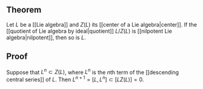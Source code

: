 ## Theorem
Let $L$ be a [[Lie algebra]] and $Z(L)$ its [[center of a Lie algebra|center]]. If the [[quotient of Lie algebra by ideal|quotient]] $L/Z(L)$ is [[nilpotent Lie algebra|nilpotent]], then so is $L$.
## Proof
Suppose that $L^n \subset Z(L)$, where $L^n$ is the $n$th term of the [[descending central series]] of $L$. Then $L^{n+1} = [L,L^n]\subset [LZ(L)]=0$.
